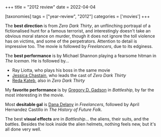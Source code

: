 +++
title = "2012 review"
date = 2022-04-04

[taxonomies]
tags = ["year-review", "2012"]
categories = ['movies']
+++

The **best direction** is from *Zero Dark Thirty*,
an unflinching portrayal of a fictionalised hunt for a famous terrorist,
and interestingly doesn't take an obvious moral stance on murder,
though it does not ignore the toll violence has on victims,
and some of the perpetrators.
Attention to detail is impressive too.
The movie is followed by *Freelancers*, due to its edginess.

The **best performance** is by Michael Shannon playing a fearsome hitman
in *The Iceman*.
He is followed by...
- Ray Liotta, who plays his boss in the same movie
- [Jessica Chastain], who leads the cast of *Zero Dark Thirty*
- [Reda Kateb], also in *Zero Dark Thirty*

My **favorite performance** is by [Gregory D. Gadson] in *Battleship*,
by far the most interesting in the movie.

Most **desitable gal** is [Dana Delany] in *Freelancers*,
followed by April Hernandez Castillo in *The History of Future Folk*.

The best **visual effects** are in *Battleship*...
the aliens, their suits, and the battles.
Besides the look inside the alien helmets,
nothing feels new,
but it's all done very well.

[Dana Delany]: https://en.wikipedia.org/wiki/Dana_Delany
[Jessica Chastain]: https://en.wikipedia.org/wiki/Jessica_Chastain
[Reda Kateb]: https://en.wikipedia.org/wiki/Reda_Kateb
[Gregory D. Gadson]: https://en.wikipedia.org/wiki/Gregory_D._Gadson
